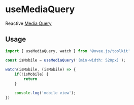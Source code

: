 # useMediaQuery

Reactive [Media Query](https://developer.mozilla.org/en-US/docs/Web/CSS/CSS_media_queries/Testing_media_queries)

## Usage

```ts
import { useMediaQuery, watch } from '@ovee.js/toolkit'

const isMobile = useMediaQuery('(min-width: 520px)');
	
watch(isMobile, (isMobile) => {
	if(!isMobile) {
		return
	}

	console.log('mobile view');
})
```